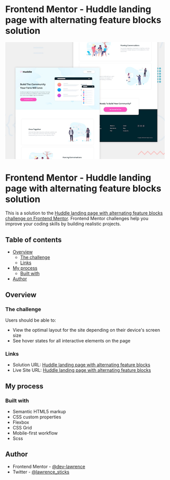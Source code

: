 # Frontend Mentor - Huddle landing page with alternating feature blocks solution

![Design preview for the Huddle landing page with alternating feature blocks challenge](./design/desktop-preview.jpg)

# Frontend Mentor - Huddle landing page with alternating feature blocks solution

This is a solution to the [Huddle landing page with alternating feature blocks challenge on Frontend Mentor](https://www.frontendmentor.io/challenges/huddle-landing-page-with-alternating-feature-blocks-5ca5f5981e82137ec91a5100). Frontend Mentor challenges help you improve your coding skills by building realistic projects.

## Table of contents

- [Overview](#overview)
  - [The challenge](#the-challenge)
  - [Links](#links)
- [My process](#my-process)
  - [Built with](#built-with)
- [Author](#author)

## Overview

### The challenge

Users should be able to:

- View the optimal layout for the site depending on their device's screen size
- See hover states for all interactive elements on the page

### Links

- Solution URL: [Huddle landing page with alternating feature blocks](https://github.com/dev-lawrence/huddle-landing-page-alternating-feature.git)
- Live Site URL: [Huddle landing page with alternating feature blocks](https://huddles-alt-landing-page.netlify.app/)

## My process

### Built with

- Semantic HTML5 markup
- CSS custom properties
- Flexbox
- CSS Grid
- Mobile-first workflow
- Scss

## Author

- Frontend Mentor - [@dev-lawrence](https://www.frontendmentor.io/profile/dev-lawrence)
- Twitter - [@lawrence_sticks](https://twitter.com/Lawrence_sticks)
